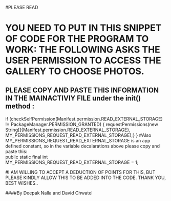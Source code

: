#PLEASE READ
# YOU NEED TO PUT IN THIS SNIPPET OF CODE FOR THE PROGRAM TO WORK: THE FOLLOWING ASKS THE USER PERMISSION TO ACCESS THE GALLERY TO CHOOSE PHOTOS.
## PLEASE COPY AND PASTE THIS INFORMATION IN THE MAINACTIVIY FILE under the init() method  :
####
if (checkSelfPermission(Manifest.permission.READ_EXTERNAL_STORAGE)
                != PackageManager.PERMISSION_GRANTED) {
            requestPermissions(new String[]{Manifest.permission.READ_EXTERNAL_STORAGE},
                    MY_PERMISSIONS_REQUEST_READ_EXTERNAL_STORAGE);}
	}
#Also MY_PERMISSIONS_REQUEST_READ_EXTERNAL_STORAGE is an app defined constant, so in the variable decalarations above please copy and paste this:	
public static final int MY_PERMISSIONS_REQUEST_READ_EXTERNAL_STORAGE = 1;

#I AM WILLING TO ACCEPT A DEDUCTION OF POINTS FOR THIS, BUT PLEASE KINDLY ALLOW THIS TO BE ADDED INTO THE CODE. THANK YOU, BEST WISHES..

####By Deepak Nalla and David Chwatel


 



